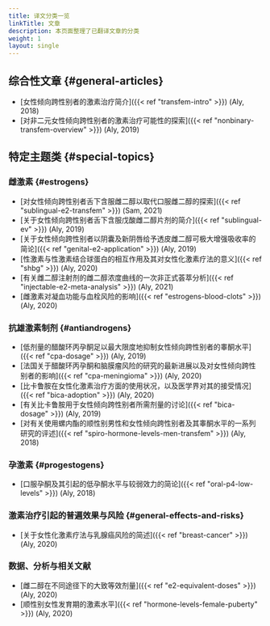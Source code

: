 ```yaml
---
title: 译文分类一览
linkTitle: 文章
description: 本页面整理了已翻译文章的分类
weight: 1
layout: single
---
```


## 综合性文章 {#general-articles}

- [女性倾向跨性别者的激素治疗简介]({{< ref "transfem-intro" >}}) (Aly, 2018)
- [对非二元女性倾向跨性别者的激素治疗可能性的探索]({{< ref "nonbinary-transfem-overview" >}}) (Aly, 2019)

## 特定主题类 {#special-topics}

### 雌激素 {#estrogens}

- [对女性倾向跨性别者舌下含服雌二醇以取代口服雌二醇的探索]({{< ref "sublingual-e2-transfem" >}}) (Sam, 2021)
- [关于女性倾向跨性别者舌下含服戊酸雌二醇片剂的简介]({{< ref "sublingual-ev" >}}) (Aly, 2019)
- [关于女性倾向跨性别者以阴囊及新阴唇给予透皮雌二醇可极大增强吸收率的简论]({{< ref "genital-e2-application" >}}) (Aly, 2019)
- [性激素与性激素结合球蛋白的相互作用及其对女性化激素疗法的意义]({{< ref "shbg" >}}) (Aly, 2020)
- [有关雌二醇注射剂的雌二醇浓度曲线的一次非正式荟萃分析]({{< ref "injectable-e2-meta-analysis" >}}) (Aly, 2021)
- [雌激素对凝血功能与血栓风险的影响]({{< ref "estrogens-blood-clots" >}}) (Aly, 2020)

### 抗雄激素制剂 {#antiandrogens}

- [低剂量的醋酸环丙孕酮足以最大限度地抑制女性倾向跨性别者的睾酮水平]({{< ref "cpa-dosage" >}}) (Aly, 2019)
- [法国关于醋酸环丙孕酮和脑膜瘤风险的研究的最新进展以及对女性倾向跨性别者的影响]({{< ref "cpa-meningioma" >}}) (Aly, 2020)
- [比卡鲁胺在女性化激素治疗方面的使用状况，以及医学界对其的接受情况]({{< ref "bica-adoption" >}}) (Aly, 2020)
- [有关比卡鲁胺用于女性倾向跨性别者所需剂量的讨论]({{< ref "bica-dosage" >}}) (Aly, 2019)
- [对有关使用螺内酯的顺性别男性和女性倾向跨性别者及其睾酮水平的一系列研究的评述]({{< ref "spiro-hormone-levels-men-transfem" >}}) (Aly, 2018)

### 孕激素 {#progestogens}

- [口服孕酮及其引起的低孕酮水平与较弱效力的简论]({{< ref "oral-p4-low-levels" >}}) (Aly, 2018)

### 激素治疗引起的普遍效果与风险 {#general-effects-and-risks}

- [关于女性化激素疗法与乳腺癌风险的简述]({{< ref "breast-cancer" >}}) (Aly, 2020)

### 数据、分析与相关文献

- [雌二醇在不同途径下的大致等效剂量]({{< ref "e2-equivalent-doses" >}}) (Aly, 2020)
- [顺性别女性发育期的激素水平]({{< ref "hormone-levels-female-puberty" >}}) (Aly, 2020)
